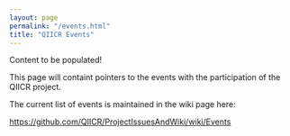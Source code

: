 ```yaml
---
layout: page
permalink: "/events.html"
title: "QIICR Events"
---
```


Content to be populated!

This page will containt pointers to the events with the participation of the QIICR project.

The current list of events is maintained in the wiki page here:

https://github.com/QIICR/ProjectIssuesAndWiki/wiki/Events
